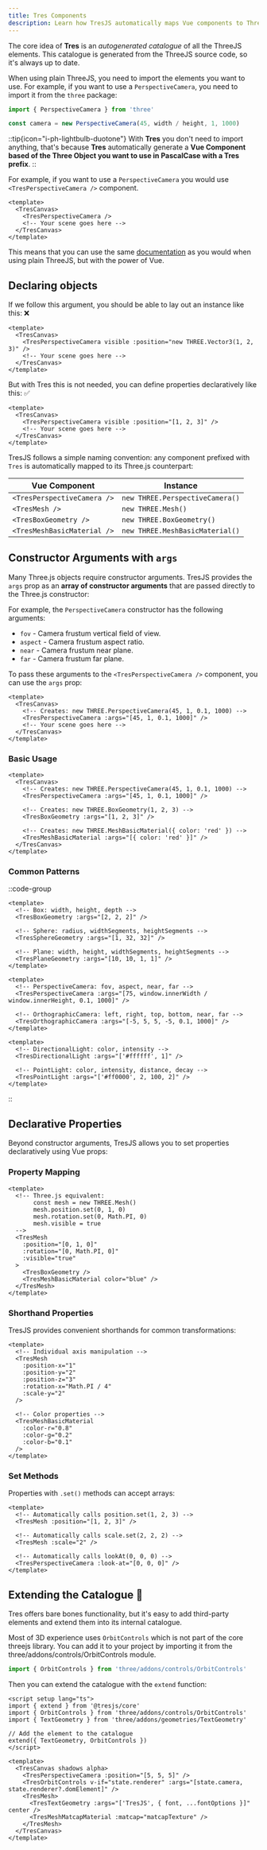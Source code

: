 ```yaml
---
title: Tres Components
description: Learn how TresJS automatically maps Vue components to Three.js objects using a custom renderer and autogenerated catalogue.
---
```



The core idea of **Tres** is an _autogenerated catalogue_ of all the ThreeJS elements. This catalogue is generated from the ThreeJS source code, so it's always up to date.

When using plain ThreeJS, you need to import the elements you want to use. For example, if you want to use a `PerspectiveCamera`, you need to import it from the `three` package:

```js
import { PerspectiveCamera } from 'three'

const camera = new PerspectiveCamera(45, width / height, 1, 1000)
```
::tip{icon="i-ph-lightbulb-duotone"}
With **Tres** you don't need to import anything, that's because **Tres** automatically generate a **Vue Component based of the Three Object you want to use in PascalCase with a Tres prefix**.
::

For example, if you want to use a `PerspectiveCamera` you would use `<TresPerspectiveCamera />` component.


```vue
<template>
  <TresCanvas>
    <TresPerspectiveCamera />
    <!-- Your scene goes here -->
  </TresCanvas>
</template>
```

This means that you can use the same [documentation](https://threejs.org/docs/?q=Perspe#api/en/cameras/PerspectiveCamera) as you would when using plain ThreeJS, but with the power of Vue.


## Declaring objects

If we follow this argument, you should be able to lay out an instance like this: ❌

```vue
<template>
  <TresCanvas>
    <TresPerspectiveCamera visible :position="new THREE.Vector3(1, 2, 3)" />
    <!-- Your scene goes here -->
  </TresCanvas>
</template>
```
But with Tres this is not needed, you can define properties declaratively like this: ✅


```vue
<template>
  <TresCanvas>
    <TresPerspectiveCamera visible :position="[1, 2, 3]" />
    <!-- Your scene goes here -->
  </TresCanvas>
</template>
```

TresJS follows a simple naming convention: any component prefixed with `Tres` is automatically mapped to its Three.js counterpart:

| Vue Component | Instance |
|---------------|-------------|
| `<TresPerspectiveCamera />` | `new THREE.PerspectiveCamera()` |
| `<TresMesh />` | `new THREE.Mesh()` |
| `<TresBoxGeometry />` | `new THREE.BoxGeometry()` |
| `<TresMeshBasicMaterial />` | `new THREE.MeshBasicMaterial()` |



## Constructor Arguments with `args`

Many Three.js objects require constructor arguments. TresJS provides the `args` prop as an **array of constructor arguments** that are passed directly to the Three.js constructor:

For example, the `PerspectiveCamera` constructor has the following arguments:

- `fov` - Camera frustum vertical field of view.
- `aspect` - Camera frustum aspect ratio.
- `near` - Camera frustum near plane.
- `far` - Camera frustum far plane.

To pass these arguments to the `<TresPerspectiveCamera />` component, you can use the `args` prop:

```vue
<template>
  <TresCanvas>
    <!-- Creates: new THREE.PerspectiveCamera(45, 1, 0.1, 1000) -->
    <TresPerspectiveCamera :args="[45, 1, 0.1, 1000]" />
    <!-- Your scene goes here -->
  </TresCanvas>
</template>
```

### Basic Usage

```vue
<template>
  <TresCanvas>
    <!-- Creates: new THREE.PerspectiveCamera(45, 1, 0.1, 1000) -->
    <TresPerspectiveCamera :args="[45, 1, 0.1, 1000]" />
    
    <!-- Creates: new THREE.BoxGeometry(1, 2, 3) -->
    <TresBoxGeometry :args="[1, 2, 3]" />
    
    <!-- Creates: new THREE.MeshBasicMaterial({ color: 'red' }) -->
    <TresMeshBasicMaterial :args="[{ color: 'red' }]" />
  </TresCanvas>
</template>
```

### Common Patterns

::code-group
```vue [Geometries]
<template>
  <!-- Box: width, height, depth -->
  <TresBoxGeometry :args="[2, 2, 2]" />
  
  <!-- Sphere: radius, widthSegments, heightSegments -->
  <TresSphereGeometry :args="[1, 32, 32]" />
  
  <!-- Plane: width, height, widthSegments, heightSegments -->
  <TresPlaneGeometry :args="[10, 10, 1, 1]" />
</template>
```

```vue [Cameras]
<template>
  <!-- PerspectiveCamera: fov, aspect, near, far -->
  <TresPerspectiveCamera :args="[75, window.innerWidth / window.innerHeight, 0.1, 1000]" />
  
  <!-- OrthographicCamera: left, right, top, bottom, near, far -->
  <TresOrthographicCamera :args="[-5, 5, 5, -5, 0.1, 1000]" />
</template>
```

```vue [Lights]
<template>
  <!-- DirectionalLight: color, intensity -->
  <TresDirectionalLight :args="['#ffffff', 1]" />
  
  <!-- PointLight: color, intensity, distance, decay -->
  <TresPointLight :args="['#ff0000', 2, 100, 2]" />
</template>
```
::

## Declarative Properties

Beyond constructor arguments, TresJS allows you to set properties declaratively using Vue props:

### Property Mapping

```vue
<template>
  <!-- Three.js equivalent:
       const mesh = new THREE.Mesh()
       mesh.position.set(0, 1, 0)
       mesh.rotation.set(0, Math.PI, 0)
       mesh.visible = true
  -->
  <TresMesh 
    :position="[0, 1, 0]"
    :rotation="[0, Math.PI, 0]"
    :visible="true"
  >
    <TresBoxGeometry />
    <TresMeshBasicMaterial color="blue" />
  </TresMesh>
</template>
```

### Shorthand Properties

TresJS provides convenient shorthands for common transformations:

```vue
<template>
  <!-- Individual axis manipulation -->
  <TresMesh 
    :position-x="1" 
    :position-y="2" 
    :position-z="3"
    :rotation-x="Math.PI / 4"
    :scale-y="2"
  />
  
  <!-- Color properties -->
  <TresMeshBasicMaterial 
    :color-r="0.8" 
    :color-g="0.2" 
    :color-b="0.1" 
  />
</template>
```

### Set Methods

Properties with `.set()` methods can accept arrays:

```vue
<template>
  <!-- Automatically calls position.set(1, 2, 3) -->
  <TresMesh :position="[1, 2, 3]" />
  
  <!-- Automatically calls scale.set(2, 2, 2) -->
  <TresMesh :scale="2" />
  
  <!-- Automatically calls lookAt(0, 0, 0) -->
  <TresPerspectiveCamera :look-at="[0, 0, 0]" />
</template>
```

## Extending the Catalogue 🔌

Tres offers bare bones functionality, but it's easy to add third-party elements and extend them into its internal catalogue.

Most of 3D experience uses `OrbitControls` which is not part of the core threejs library. You can add it to your project by importing it from the three/addons/controls/OrbitControls module.

```js
import { OrbitControls } from 'three/addons/controls/OrbitControls'
```

Then you can extend the catalogue with the `extend` function:

```vue { 2-4, 6-7, 13, 15}
<script setup lang="ts">
import { extend } from '@tresjs/core'
import { OrbitControls } from 'three/addons/controls/OrbitControls'
import { TextGeometry } from 'three/addons/geometries/TextGeometry'

// Add the element to the catalogue
extend({ TextGeometry, OrbitControls })
</script>

<template>
  <TresCanvas shadows alpha>
    <TresPerspectiveCamera :position="[5, 5, 5]" />
    <TresOrbitControls v-if="state.renderer" :args="[state.camera, state.renderer?.domElement]" />
    <TresMesh>
      <TresTextGeometry :args="['TresJS', { font, ...fontOptions }]" center />
      <TresMeshMatcapMaterial :matcap="matcapTexture" />
    </TresMesh>
  </TresCanvas>
</template>
```
